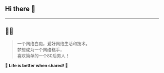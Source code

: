 ## Hi there 👋

<!--
**logdns/logdns** is a ✨ _special_ ✨ repository because its `README.md` (this file) appears on your GitHub profile.

Here are some ideas to get you started:

- 🔭 I’m currently working on ...
- 🌱 I’m currently learning ...
- 👯 I’m looking to collaborate on ...
- 🤔 I’m looking for help with ...
- 💬 Ask me about ...
- 📫 How to reach me: ...
- 😄 Pronouns: ...
- ⚡ Fun fact: ...
-->


---

## 👨‍💻 

> 一个网络白痴，爱好网络生活和技术。  
> 梦想成为一个网络糕手，  
> 喜欢简单的一个80后男人！

**🌈 Life is better when shared! 🌈**


